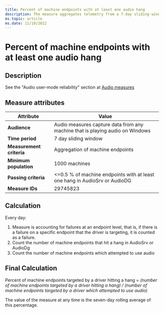 ```yaml
---
title: Percent of machine endpoints with at least one audio hang
description: The measure aggregates telemetry from a 7-day sliding window into a percentage of machine endpoints that have at least one audio hang in AudioSrv.dll or AudioDG.exe
ms.topic: article
ms.date: 11/19/2022
---
```


# Percent of machine endpoints with at least one audio hang

## Description

See the "Audio user-mode reliability" section at [Audio measures](audio-measures.md)

## Measure attributes

|Attribute|Value|
|----|----|
|**Audience**|Audio measures capture data from any machine that is playing audio on Windows|
|**Time period**|7 day sliding window|
|**Measurement criteria**|Aggregation of machine endpoints|
|**Minimum population**|1000 machines|
|**Passing criteria**|<=0.5 % of machine endpoints with at least one hang in AudioSrv or AudioDG|
|**Measure IDs**|29745823|

## Calculation

Every day:
1.	Measure is accounting for failures at an endpoint level, that is, if there is a failure on a specific endpoint that the driver is targeting, it is counted as a failure.
2. Count the number of machine endpoints that hit a hang in AudioSrv or AudioDg
3. Count the number of machine endpoints which attempted to use audio


## Final Calculation 

Percent of machine endpoints targeted by a driver hitting a hang = *(number of machine endpoints targeted by a driver hitting a hang) / (number of machine endpoints targeted by a driver which attempted to use audio)*

The value of the measure at any time is the seven-day rolling average of this percentage.
